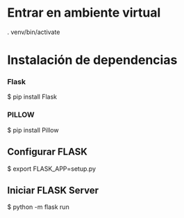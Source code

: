 # Entrar en ambiente virtual
. venv/bin/activate

# Instalación de dependencias
### Flask
$ pip install Flask
### PILLOW
$ pip install Pillow


## Configurar FLASK

$ export FLASK_APP=setup.py

## Iniciar FLASK Server

$ python -m flask run

